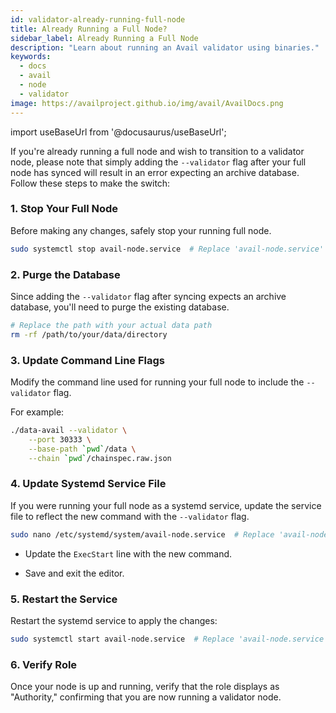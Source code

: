 ```yaml
---
id: validator-already-running-full-node
title: Already Running a Full Node?
sidebar_label: Already Running a Full Node
description: "Learn about running an Avail validator using binaries."
keywords:
  - docs
  - avail
  - node
  - validator
image: https://availproject.github.io/img/avail/AvailDocs.png
---
```

import useBaseUrl from '@docusaurus/useBaseUrl';

If you're already running a full node and wish to transition to a validator node, please note that simply adding the `--validator` flag after your full node has synced will result in an error expecting an archive database. Follow these steps to make the switch:

### 1. Stop Your Full Node

Before making any changes, safely stop your running full node.

```bash
sudo systemctl stop avail-node.service  # Replace 'avail-node.service' with your service name if different
```

### 2. Purge the Database

Since adding the `--validator` flag after syncing expects an archive database, you'll need to purge the existing database.

```bash
# Replace the path with your actual data path
rm -rf /path/to/your/data/directory
```

### 3. Update Command Line Flags

Modify the command line used for running your full node to include the `--validator` flag.
  
For example:

```bash
./data-avail --validator \
    --port 30333 \
    --base-path `pwd`/data \
    --chain `pwd`/chainspec.raw.json
```

### 4. Update Systemd Service File

If you were running your full node as a systemd service, update the service file to reflect the new command 
with the `--validator` flag.
  
```bash
sudo nano /etc/systemd/system/avail-node.service  # Replace 'avail-node.service' with your service name if different
```
  
- Update the `ExecStart` line with the new command.
  
- Save and exit the editor.

### 5. Restart the Service

Restart the systemd service to apply the changes:

```bash
sudo systemctl start avail-node.service  # Replace 'avail-node.service' with your service name if different
```

### 6. Verify Role

Once your node is up and running, verify that the role displays as "Authority," confirming that you are now running a validator node.
